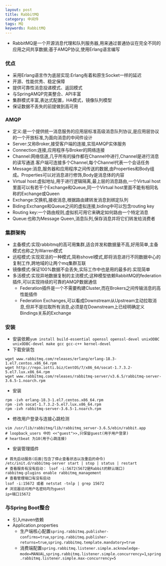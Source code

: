 ```yaml
---
layout: post
title: RabbitMQ
category: 中间件
tags: MQ
keywords: RabbitMQ
---
```

* RabbitMQ是一个开源消息代理和队列服务器,用来通过普通协议在完全不同的应用之间共享数据;基于AMQP协议,使用Erlang语言编写

### 优点
* 采用Erlang语言作为底层实现:Erlang有着和原生Socket一样的延迟
* 开源、性能优秀、稳定保障
* 提供可靠性消息投递模式、返回模式
* 与SpringAMQP完美整合、API丰富
* 集群模式丰富,表达式配置，HA模式，镜像队列模型
* 保证数据不丢失的前提做到高可用

### AMQP
* 定义:是一个提供统一消息服务的应用层标准高级消息队列协议,是应用层协议的一个开放标准,为面向消息的中间件设计
* Server:又称Broker,接受客户端的连接,实现AMQP实体服务
* Connection:连接,应用程序与Broker的网络连接
* Channel:网络信道,几乎所有的操作都在Channel中进行,Channel是进行消息的读写通道.客户端可连接多个Channel,每个Channel代表一个会话任务
* Message:消息,服务器和应用程序之间传送的数据,由Properties和Body组成。Properties可以对消息进行修饰,Body是消息体的内容
* Virtual host:虚拟地址,用于进行逻辑隔离,最上层的消息路由,一个Virtual host里面可以有若干个Exchange和Queue,同一个Virtual host里面不能有相同名称的Exchange或Queen
* Exchange:交换机,接收消息,根据路由建转发消息到绑定队列
* Biding:Exchange和Queue之间的虚拟连接,biding中可以包含routing key
* Routing key:一个路由规则,虚拟机可用它来确定如何路由一个特定消息
* Queue:也称为Message Queen,消息队列,保存消息并将它们转发给消费者

### 集群架构
* 主备模式:实现rabbitmq的高可用集群,适合并发和数据量不高,好用简单,主备模式也称之为Warren模式
* 远程模式:实现双活的一种模式,简称shovel模式,即将消息进行不同数据中心的复制工作,跨地域的让两个mq集群互联
* 镜像模式:保证100%数据不会丢失,实际工作中也是用的最多的.实现简单
* 多活模式:实现异地数据复制的主流模式;这种模型依赖RabbitMQ的federation插件,可以实现持续的可靠的AMQP数据通信
    * Federation插件是一个不需要构建Cluster,而在Brokers之间传输消息的高性能插件
    * Federation Exchanges,可以看成Downstream从Upstream主动拉取消息,但并不是拉取所有消息,必须是在Downstream上已经明确定义Bindings关系的Exchange

### 安装
* 安装依赖`yum install build-essential openssl openssl-devel unixODBC unixODBC-devel make gcc gcc-c++ kernel-devel`
* 下载安装包
```
wget www.rabbitmq.com/releases/erlang/erlang-18.3-1.el7.centos.x86_64.rpm
wget http://repo.iotti.biz/CentOS/7/x86_64/socat-1.7.3.2-5.el7.lux.x86_64.rpm
wget www.rabbitmq.com/releases/rabbitmq-server/v3.6.5/rabbitmq-server-3.6.5-1.noarch.rpm
```
* 安装
```
rpm -ivh erlang-18.3-1.el7.centos.x86_64.rpm 
rpm -ivh socat-1.7.3.2-5.el7.lux.x86_64.rpm 
rpm -ivh rabbitmq-server-3.6.5-1.noarch.rpm
```
* 修改用户登录与连接心跳检测
```
vim /usr/lib/rabbitmq/lib/rabbitmq_server-3.6.5/ebin/rabbit.app
# loopback_users 中的 <<"guest">>,只保留guest(用于用户登录)
# heartbeat 为10(用于心跳连接)
```
* 安装管理插件
```
# 首先启动服务(后面|包含了停止查看状态以及重启的命令)
/etc/init.d/rabbitmq-server start | stop | status | restart
# 查看服务有没有启动： lsof -i:5672(5672是Rabbit的默认端口)
rabbitmq-plugins enable rabbitmq_management
# 查看管理端口有没有启动
lsof -i:15672 或者 netstat -tnlp | grep 15672
# 浏览器访问用户名密码均为guest
ip+端口15672
```

### 与Spring Boot整合
* 引入maven依赖
* Application.properties
    * 生产端核心配置`spring.rabbitmq.publisher-confirms=true`,`spring.rabbitmq.publisher-returns=true`,`spring.rabbitmq.template.mandatory=true`
    * 消费端配置`spring.rabbitmq.listener.simple.acknowledge-mode=MANUAL`,`spring.rabbitmq.listener.simple.concurrency=1`,`spring.rabbitmq.listener.simple.max-concurrency=5`

